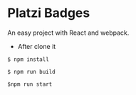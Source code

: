# Platzi Badges

An easy project with React and webpack.

+ After clone it

`$ npm install`

`$ npm run build`

`$npm run start`
